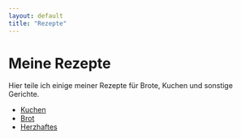 ```yaml
---
layout: default
title: "Rezepte"
---
```

# Meine Rezepte

Hier teile ich einige meiner Rezepte für Brote, Kuchen und sonstige Gerichte.

- [Kuchen](Kuchen)
- [Brot](Brot)
- [Herzhaftes](Herzhaftes)

